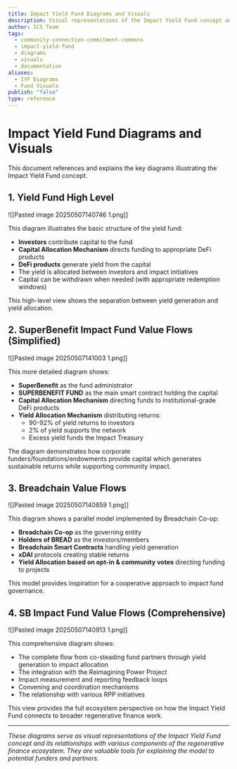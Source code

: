 ```yaml
---
title: Impact Yield Fund Diagrams and Visuals
description: Visual representations of the Impact Yield Fund concept and its relationships with components of the regenerative finance ecosystem
author: ICS Team
tags:
  - community-connection-commitment-commons
  - impact-yield-fund
  - diagrams
  - visuals
  - documentation
aliases:
  - IYF Diagrams
  - Fund Visuals
publish: "false"
type: reference
---
```


# Impact Yield Fund Diagrams and Visuals

This document references and explains the key diagrams illustrating the Impact Yield Fund concept.

## 1. Yield Fund High Level

![[Pasted image 20250507140746 1.png]]

This diagram illustrates the basic structure of the yield fund:

- **Investors** contribute capital to the fund
- **Capital Allocation Mechanism** directs funding to appropriate DeFi products
- **DeFi products** generate yield from the capital
- The yield is allocated between investors and impact initiatives
- Capital can be withdrawn when needed (with appropriate redemption windows)

This high-level view shows the separation between yield generation and yield allocation.

## 2. SuperBenefit Impact Fund Value Flows (Simplified)

![[Pasted image 20250507141003 1.png]]

This more detailed diagram shows:

- **SuperBenefit** as the fund administrator
- **SUPERBENEFIT FUND** as the main smart contract holding the capital
- **Capital Allocation Mechanism** directing funds to institutional-grade DeFi products
- **Yield Allocation Mechanism** distributing returns:
  - 90-92% of yield returns to investors
  - 2% of yield supports the network
  - Excess yield funds the Impact Treasury

The diagram demonstrates how corporate funders/foundations/endowments provide capital which generates sustainable returns while supporting community impact.

## 3. Breadchain Value Flows

![[Pasted image 20250507140859 1.png]]

This diagram shows a parallel model implemented by Breadchain Co-op:

- **Breadchain Co-op** as the governing entity
- **Holders of BREAD** as the investors/members
- **Breadchain Smart Contracts** handling yield generation
- **xDAI** protocols creating stable returns
- **Yield Allocation based on opt-in & community votes** directing funding to projects

This model provides inspiration for a cooperative approach to impact fund governance.

## 4. SB Impact Fund Value Flows (Comprehensive)

![[Pasted image 20250507140913 1.png]]

This comprehensive diagram shows:

- The complete flow from co-steading fund partners through yield generation to impact allocation
- The integration with the Reimagining Power Project
- Impact measurement and reporting feedback loops
- Convening and coordination mechanisms
- The relationship with various RPP initiatives

This view provides the full ecosystem perspective on how the Impact Yield Fund connects to broader regenerative finance work.


---

*These diagrams serve as visual representations of the Impact Yield Fund concept and its relationships with various components of the regenerative finance ecosystem. They are valuable tools for explaining the model to potential funders and partners.*